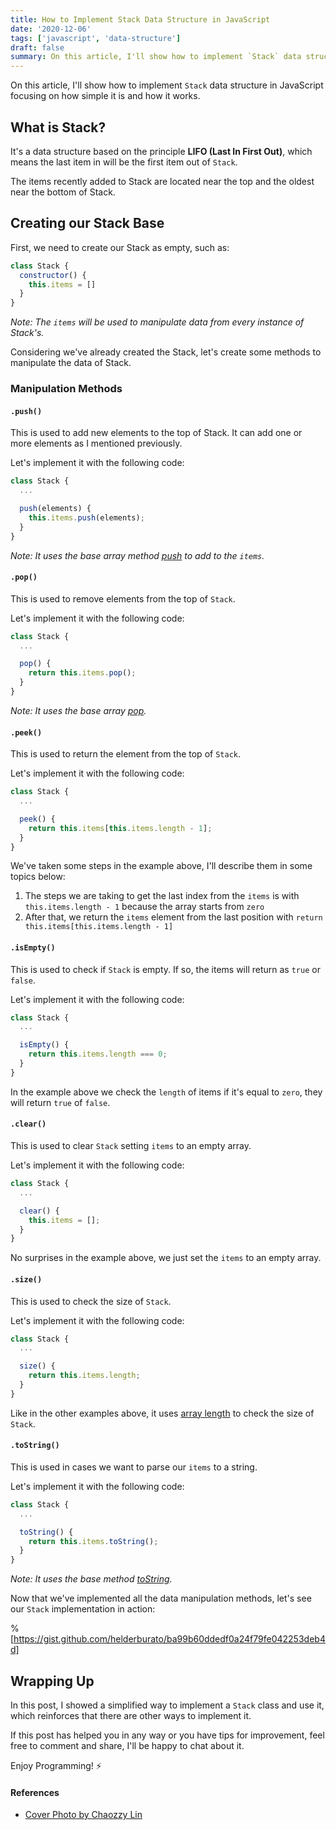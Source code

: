 ```yaml
---
title: How to Implement Stack Data Structure in JavaScript
date: '2020-12-06'
tags: ['javascript', 'data-structure']
draft: false
summary: On this article, I'll show how to implement `Stack` data structure in JavaScript focusing on how simple it is and how it works.
---
```


On this article, I'll show how to implement `Stack` data structure in JavaScript focusing on how simple it is and how it works.

## What is Stack?

It's a data structure based on the principle **LIFO (Last In First Out)**, which means the last item in will be the first item out of `Stack`.

The items recently added to Stack are located near the top and the oldest near the bottom of Stack.

## Creating our Stack Base

First, we need to create our Stack as empty, such as:

```js
class Stack {
  constructor() {
    this.items = []
  }
}
```

_Note: The `items` will be used to manipulate data from every instance of Stack's._

Considering we've already created the Stack, let's create some methods to manipulate the data of Stack.

### Manipulation Methods

#### `.push()`

This is used to add new elements to the top of Stack. It can add one or more elements as I mentioned previously.

Let's implement it with the following code:

```js
class Stack {
  ...

  push(elements) {
    this.items.push(elements);
  }
}
```

_Note: It uses the base array method [push](https://developer.mozilla.org/en-US/docs/Web/JavaScript/Reference/Global_Objects/Array/push) to add to the `items`._

#### `.pop()`

This is used to remove elements from the top of `Stack`.

Let's implement it with the following code:

```js
class Stack {
  ...

  pop() {
    return this.items.pop();
  }
}
```

_Note: It uses the base array [pop](https://developer.mozilla.org/en-US/docs/Web/JavaScript/Reference/Global_Objects/Array/pop)._

#### `.peek()`

This is used to return the element from the top of `Stack`.

Let's implement it with the following code:

```js
class Stack {
  ...

  peek() {
    return this.items[this.items.length - 1];
  }
}
```

We've taken some steps in the example above, I'll describe them in some topics below:

1. The steps we are taking to get the last index from the `items` is with `this.items.length - 1` because the array starts from `zero`
2. After that, we return the `items` element from the last position with `return this.items[this.items.length - 1]`

#### `.isEmpty()`

This is used to check if `Stack` is empty. If so, the items will return as `true` or `false`.

Let's implement it with the following code:

```js
class Stack {
  ...

  isEmpty() {
    return this.items.length === 0;
  }
}
```

In the example above we check the `length` of items if it's equal to `zero`, they will return `true` of `false`.

#### `.clear()`

This is used to clear `Stack` setting `items` to an empty array.

Let's implement it with the following code:

```js
class Stack {
  ...

  clear() {
    this.items = [];
  }
}
```

No surprises in the example above, we just set the `items` to an empty array.

#### `.size()`

This is used to check the size of `Stack`.

Let's implement it with the following code:

```js
class Stack {
  ...

  size() {
    return this.items.length;
  }
}
```

Like in the other examples above, it uses [array length](https://developer.mozilla.org/en-US/docs/Web/JavaScript/Reference/Global_Objects/Array/length) to check the size of `Stack`.

#### `.toString()`

This is used in cases we want to parse our `items` to a string.

Let's implement it with the following code:

```js
class Stack {
  ...

  toString() {
    return this.items.toString();
  }
}
```

_Note: It uses the base method [toString](https://developer.mozilla.org/en-US/docs/Web/API/Location/toString)._

Now that we've implemented all the data manipulation methods, let's see our `Stack`
implementation in action:

%[https://gist.github.com/helderburato/ba99b60ddedf0a24f79fe042253deb4d]

## Wrapping Up

In this post, I showed a simplified way to implement a `Stack` class and use it, which reinforces that there are other ways to implement it.

If this post has helped you in any way or you have tips for improvement, feel free to comment and share, I'll be happy to chat about it.

Enjoy Programming! ⚡️

#### References

- [Cover Photo by Chaozzy Lin](https://unsplash.com/photos/Rsg-wY7pbDY)
